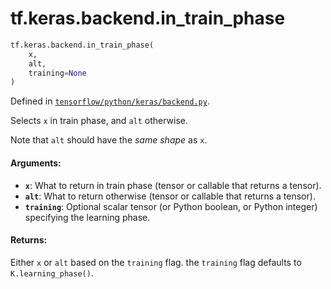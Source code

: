 <div itemscope itemtype="http://developers.google.com/ReferenceObject">
<meta itemprop="name" content="tf.keras.backend.in_train_phase" />
</div>

# tf.keras.backend.in_train_phase

``` python
tf.keras.backend.in_train_phase(
    x,
    alt,
    training=None
)
```



Defined in [`tensorflow/python/keras/backend.py`](https://www.tensorflow.org/code/tensorflow/python/keras/backend.py).

Selects `x` in train phase, and `alt` otherwise.

Note that `alt` should have the *same shape* as `x`.

#### Arguments:

* <b>`x`</b>: What to return in train phase
        (tensor or callable that returns a tensor).
* <b>`alt`</b>: What to return otherwise
        (tensor or callable that returns a tensor).
* <b>`training`</b>: Optional scalar tensor
        (or Python boolean, or Python integer)
        specifying the learning phase.


#### Returns:

Either `x` or `alt` based on the `training` flag.
the `training` flag defaults to `K.learning_phase()`.